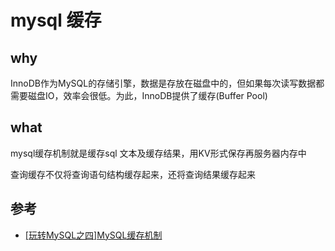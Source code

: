 # mysql 缓存
## why
InnoDB作为MySQL的存储引擎，数据是存放在磁盘中的，但如果每次读写数据都需要磁盘IO，效率会很低。为此，InnoDB提供了缓存(Buffer Pool)

## what
mysql缓存机制就是缓存sql 文本及缓存结果，用KV形式保存再服务器内存中

查询缓存不仅将查询语句结构缓存起来，还将查询结果缓存起来


## 参考

* [[玩转MySQL之四]MySQL缓存机制](https://zhuanlan.zhihu.com/p/55947158)
